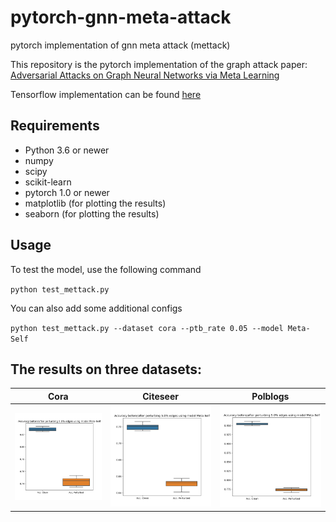 # pytorch-gnn-meta-attack
pytorch implementation of gnn meta attack (mettack)

This repository is the pytorch implementation of the graph attack paper:
[Adversarial Attacks on Graph Neural Networks via Meta Learning](https://openreview.net/pdf?id=Bylnx209YX)

Tensorflow implementation can be found [here](https://github.com/danielzuegner/gnn-meta-attack)

## Requirements
* Python 3.6 or newer
* numpy
* scipy
* scikit-learn
* pytorch 1.0 or newer
* matplotlib (for plotting the results)
* seaborn (for plotting the results)

## Usage
To test the model, use the following command

`python test_mettack.py`

You can also add some additional configs

`python test_mettack.py --dataset cora --ptb_rate 0.05 --model Meta-Self`

## The results on three datasets:


Cora            |  Citeseer | Polblogs
:-------------------------:|:-------------------------:|:-------------------------:
![](results/results_on_cora.png)  |  ![](results/results_on_citeseer.png)|![](results/results_on_polblogs.png)
